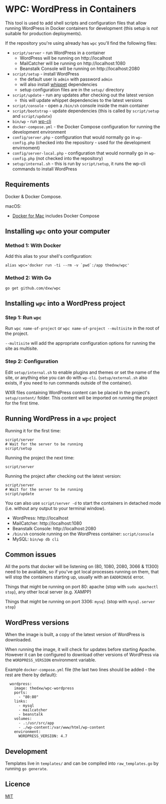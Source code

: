 # WPC: WordPress in Containers

This tool is used to add shell scripts and configuration files that allow running WordPress in Docker containers for development (this setup is *not* suitable for production deployments).

If the repository you're using already has `wpc` you'll find the following files:

- `script/server` - run WordPress in a container
  - WordPress will be running on http://localhost
  - MailCatcher will be running on http://localhost:1080
  - Beanstalk Console will be running on http://localhost:2080
- `script/setup` - install WordPress
  - the default user is `admin` with password `admin`
  - will also install [whippet](https://github.com/dxw/whippet) dependencies
  - setup configuration files are in the `setup/` directory
- `script/update` - run any updates after checking out the latest version
  - this will update whippet dependencies to the latest versions
- `script/console` - open a `/bin/sh` console inside the main container
- `script/bootstrap` - update dependencies (this is called by `script/setup` and `script/update`)
- `bin/wp` - run [wp-cli](https://wp-cli.org/)
- `docker-compose.yml` - the Docker Compose configuration for running the development environment
- `config/server.php` - configuration that would normally go in `wp-config.php` (checked into the repository - used for the development envirnoment)
- `config/server-local.php` - configuration that would normally go in `wp-config.php` (not checked into the repository)
- `setup/internal.sh` - this is run by `script/setup`, it runs the wp-cli commands to install WordPress

## Requirements

Docker & Docker Compose.

macOS:

- [Docker for Mac](https://docs.docker.com/docker-for-mac/install/) includes Docker Compose

## Installing `wpc` onto your computer

### Method 1: With Docker

Add this alias to your shell's configuration:

```
alias wpc='docker run -ti --rm -v `pwd`:/app thedxw/wpc'
```

### Method 2: With Go

```
go get github.com/dxw/wpc
```

## Installing `wpc` into a WordPress project

### Step 1: Run `wpc`

Run `wpc name-of-project` or `wpc name-of-project --multisite` in the root of the project.

`--multisite` will add the appropriate configuration options for running the site as multisite.

### Step 2: Configuration

Edit `setup/internal.sh` to enable plugins and themes or set the name of the site, or anything else you can do with `wp-cli`. (`setup/external.sh` also exists, if you need to run commands outside of the container).

WXR files containing WordPress content can be placed in the project's `setup/content/` folder. This content will be imported on running the project for the first time.

## Running WordPress in a `wpc` project

Running it for the first time:

```
script/server
# Wait for the server to be running
script/setup
```

Running the project the next time:

```
script/server
```

Running the project after checking out the latest version:

```
script/server
# Wait for the server to be running
script/update
```

You can also use `script/server -d` to start the containers in detached mode (i.e. without any output to your terminal window). 

- WordPress: http://localhost
- MailCatcher: http://localhost:1080
- Beanstalk Console: http://localhost:2080
- `/bin/sh` console running on the WordPress container: `script/console`
- MySQL: `bin/wp db cli`

## Common issues

All the ports that docker will be listening on (80, 1080, 2080, 3066 & 11300) need to be available, so if you've got local processes running on them, that will stop the containers starting up, usually with an `EADDRINUSE` error.

Things that might be running on port 80: apache (stop with `sudo apachectl stop`), any other local server (e.g. XAMPP)

Things that might be running on port 3306: `mysql` (stop with `mysql.server stop`)

## WordPress versions

When the image is built, a copy of the latest version of WordPress is downloaded.

When running the image, it will check for updates before starting Apache. However it can be configured to download other versions of WordPress via the `WORDPRESS_VERSION` environment variable.

Example `docker-compose.yml` file (the last two lines should be added - the rest are there by default):

```
  wordpress:
    image: thedxw/wpc-wordpress
    ports:
      - "80:80"
    links:
      - mysql
      - mailcatcher
      - beanstalk
    volumes:
      - .:/usr/src/app
      - ./wp-content:/var/www/html/wp-content
    environment:
      WORDPRESS_VERSION: 4.7
```

## Development

Templates live in `templates/` and can be compiled into `raw_templates.go` by running `go generate`.

## Licence

[MIT](COPYING.md)
